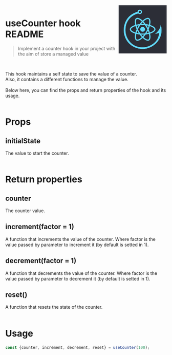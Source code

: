 <img src="../hook.png" align="right" width="150" height="150"/>

# useCounter hook README
> Implement a counter hook in your project with the aim of store a managed value
<br />

This hook maintains a self state to save the value of a counter.
<br/>
Also, it contains a different functions to manage the value.
<br/><br/>
Below here, you can find the props and return properties of the hook and its usage.
<br/><br/>

# Props
## initialState
The value to start the counter.
<br/><br/>
# Return properties
## counter
The counter value.
<br/>
## increment(factor = 1)
A function that increments the value of the counter. Where factor is the value passed by parameter to increment it (by default is setted in 1).
<br/>
## decrement(factor = 1)
A function that decrements the value of the counter. Where factor is the value passed by parameter to decrement it (by default is setted in 1).
<br/>
## reset()
A function that resets the state of the counter.
<br/><br/>

# Usage
```javascript
const {counter, increment, decrement, reset} = useCounter(100);
```

